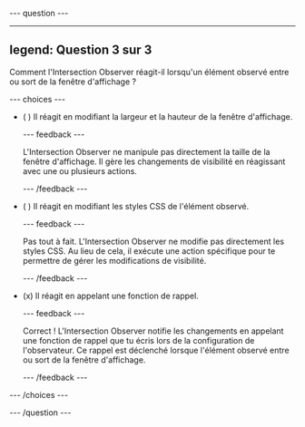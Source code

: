 --- question ---

---
legend: Question 3 sur 3
---

Comment l'Intersection Observer réagit-il lorsqu'un élément observé entre ou sort de la fenêtre d'affichage ?

--- choices ---

- ( ) Il réagit en modifiant la largeur et la hauteur de la fenêtre d'affichage.

  --- feedback ---

  L'Intersection Observer ne manipule pas directement la taille de la fenêtre d'affichage. Il gère les changements de visibilité en réagissant avec une ou plusieurs actions.

  --- /feedback ---

- ( ) Il réagit en modifiant les styles CSS de l'élément observé.

  --- feedback ---

  Pas tout à fait. L'Intersection Observer ne modifie pas directement les styles CSS. Au lieu de cela, il exécute une action spécifique pour te permettre de gérer les modifications de visibilité.

  --- /feedback ---

- (x) Il réagit en appelant une fonction de rappel.

  --- feedback ---

  Correct ! L'Intersection Observer notifie les changements en appelant une fonction de rappel que tu écris lors de la configuration de l'observateur. Ce rappel est déclenché lorsque l'élément observé entre ou sort de la fenêtre d'affichage.

  --- /feedback ---

--- /choices ---

--- /question ---
